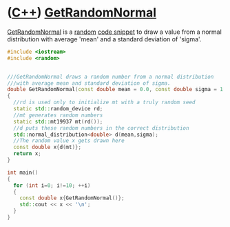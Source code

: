 # ([C++](Cpp.md)) [GetRandomNormal](CppGetRandomNormal.md)

[GetRandomNormal](CppGetRandomNormal.md) is a [random](CppStdRand.mdom.md)
[code snippet](CppCodeSnippets.md) to draw a value from a normal
distribution with average 'mean' and a standard deviation of 'sigma'.

```c++
#include <iostream>
#include <random>


///GetRandomNormal draws a random number from a normal distribution
///with average mean and standard deviation of sigma.
double GetRandomNormal(const double mean = 0.0, const double sigma = 1.0)
{
  //rd is used only to initialize mt with a truly random seed
  static std::random_device rd;
  //mt generates random numbers
  static std::mt19937 mt(rd());
  //d puts these random numbers in the correct distribution
  std::normal_distribution<double> d(mean,sigma);
  //The random value x gets drawn here
  const double x{d(mt)};
  return x;
}

int main()
{
  for (int i=0; i!=10; ++i)
  {
    const double x{GetRandomNormal()};
    std::cout << x << '\n';
  }
}
```
